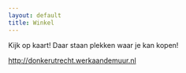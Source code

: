 ```yaml
---
layout: default
title: Winkel
---
```


Kijk op kaart! Daar staan plekken waar je kan kopen!

http://donkerutrecht.werkaandemuur.nl